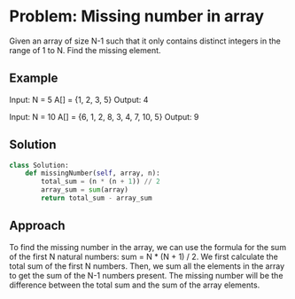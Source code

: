 # Problem: Missing number in array

Given an array of size N-1 such that it only contains distinct integers in the range of 1 to N. Find the missing element.

## Example

Input:
N = 5
A[] = {1, 2, 3, 5}
Output: 4

Input:
N = 10
A[] = {6, 1, 2, 8, 3, 4, 7, 10, 5}
Output: 9


## Solution

```python
class Solution:
    def missingNumber(self, array, n):
        total_sum = (n * (n + 1)) // 2
        array_sum = sum(array)
        return total_sum - array_sum
```
## Approach

To find the missing number in the array, we can use the formula for the sum of the first N natural numbers: sum = N * (N + 1) / 2. We first calculate the total sum of the first N numbers. Then, we sum all the elements in the array to get the sum of the N-1 numbers present. The missing number will be the difference between the total sum and the sum of the array elements.